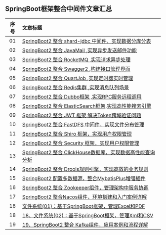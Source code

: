 ## SpringBoot框架整合中间件文章汇总

|序号|文章标题|
|:---:|:---|
|01|[SpringBoot2 整合 shard-jdbc 中间件，实现数据分库分表](https://mp.weixin.qq.com/s?__biz=MzU4Njg0MzYwNw==&mid=2247483713&idx=1&sn=cd4228e19d07e0371af7ef06515f4298&chksm=fdf455f9ca83dcef81c44f10bff15a3d3a29553746eef9cad9d4e2a13c5d5709d95a375bff0a&token=949711998&lang=zh_CN#rd)|
|02|[SpringBoot2 整合 JavaMail ,实现异步发送邮件功能](https://mp.weixin.qq.com/s?__biz=MzU4Njg0MzYwNw==&mid=2247483740&idx=1&sn=807e5372f14daa59220adecd0f0dc56d&chksm=fdf455e4ca83dcf2632bcf9144a6553e7e16f0ba46a9b59cb21085da05663467d90ad885528c&token=261735462&lang=zh_CN#rd)|
|03|[SpringBoot2 整合 RocketMQ ,实现请求异步处理](https://mp.weixin.qq.com/s?__biz=MzU4Njg0MzYwNw==&mid=2247483755&idx=1&sn=9d78e7714ad4621fe5e643593069b186&chksm=fdf455d3ca83dcc5cdfa29de2dab4fee7595fc80a6d73f72cc782591e87c3ac296977daa6bc8&token=261735462&lang=zh_CN#rd)|
|04|[SpringBoot2 整合 Swagger2 ,构建接口管理界面](https://mp.weixin.qq.com/s?__biz=MzU4Njg0MzYwNw==&mid=2247483767&idx=1&sn=fc845a2fb0ee7768946f8739101ac2aa&chksm=fdf455cfca83dcd9de4bac70f6cfa9a88907cdbb4ec7b0c2da13e65efc1a2564eb6599d38bc8&token=261735462&lang=zh_CN#rd)|
|05|[SpringBoot2 整合 QuartJob ,实现定时器实时管理](https://mp.weixin.qq.com/s?__biz=MzU4Njg0MzYwNw==&mid=2247483774&idx=1&sn=e5c2eed4a989bedd5c3b108c7dc18c37&chksm=fdf455c6ca83dcd0bccf71aa07639b8ef514e3b6e6d85c6aeb4bceae30d58f021c9d7ba8590b&token=261735462&lang=zh_CN#rd)|
|06|[SpringBoot2 整合 Redis集群 ,实现消息队列场景](https://mp.weixin.qq.com/s?__biz=MzU4Njg0MzYwNw==&mid=2247483886&idx=1&sn=2158323687acc7713d5d45c21c9558ee&chksm=fdf45556ca83dc409f1c7ce282b4297a0bed9df594796fd921c719f0c77896a183098cb43159&token=872954754&lang=zh_CN#rd)|
|07|[SpringBoot2 整合 Dubbo框架 ,实现RPC服务远程调用](https://mp.weixin.qq.com/s?__biz=MzU4Njg0MzYwNw==&mid=2247483895&idx=1&sn=4fdc2a307b49a66c37c22c7de62aa323&chksm=fdf4554fca83dc5935e3f36c541a5e03cedd440e14eafa1a577b52f047d98b79b9af891f7330&token=989276463&lang=zh_CN#rd)|
|08|[SpringBoot2 整合 ElasticSearch框架,实现高性能搜索引擎](https://mp.weixin.qq.com/s?__biz=MzU4Njg0MzYwNw==&mid=2247483905&idx=1&sn=f15ecc1ab3065c24854a02741db0aa0c&chksm=fdf456b9ca83dfaf937f370981432f98d2c5d7d0c7638df6206ffd22c2db79b7924c19e90931&token=935482848&lang=zh_CN#rd)|
|09|[SpringBoot2 整合 JWT 框架,解决Token跨域验证问题](https://mp.weixin.qq.com/s?__biz=MzU4Njg0MzYwNw==&mid=2247483909&idx=1&sn=e7a63b160abfd623222a2eb089c3bbce&chksm=fdf456bdca83dfab1feea56ba01a956eee764fd84ae6a198b805458adbb94e5abe5488704186&token=838095302&lang=zh_CN#rd)|
|10|[SpringBoot2 整合 FastDFS 中间件，实现文件分布管理](https://mp.weixin.qq.com/s?__biz=MzU4Njg0MzYwNw==&mid=2247483918&idx=1&sn=189b6f4360c46ca816de85a3205a9fb3&chksm=fdf456b6ca83dfa0f5b0f9c441a8ece1b158792a03e3483ddc702576e9e77f963690c0716e9f&token=1681245262&lang=zh_CN#rd)|
|11|[SpringBoot2 整合 Shiro 框架，实现用户权限管理](https://mp.weixin.qq.com/s?__biz=MzU4Njg0MzYwNw==&mid=2247483922&idx=1&sn=f632615588b11840df3a6d17013c7058&chksm=fdf456aaca83dfbc34e13ffd4f05491e6598f3eff7bfeab28b14317cc0f95f939de08eee0c1e&token=1211663505&lang=zh_CN#rd)|
|12|[SpringBoot2 整合 Security 框架，实现用户权限管理](https://mp.weixin.qq.com/s?__biz=MzU4Njg0MzYwNw==&mid=2247483938&idx=1&sn=f923b53798f480960862f44ee044ec12&chksm=fdf4569aca83df8c32f49cc1f9d2d9066bb497b2d3fa45ecf97b2e22edaea6e09e405636282e&token=1000382877&lang=zh_CN#rd)|
|13|[SpringBoot2 整合 ClickHouse数据库，实现数据高性能查询分析](https://mp.weixin.qq.com/s?__biz=MzU4Njg0MzYwNw==&mid=2247484121&idx=1&sn=29cc633facbbb2c69afa4e6472fb93e8&chksm=fdf45661ca83df77879cbea0e0e3b445a5972a9fc0f84ae25c6882e60e4bed3dc2a68338fa2a&token=1150397377&lang=zh_CN#rd)|
|14|[SpringBoot2 整合 Drools规则引擎，实现高效的业务规则](https://mp.weixin.qq.com/s?__biz=MzU4Njg0MzYwNw==&mid=2247484126&idx=1&sn=480ca951cb6a4da92f7e153ecc6f5161&chksm=fdf45666ca83df70d4cd84be8712e15b192ee0ec4a9aed9c537e13d23bf534afaa7c1712f5b3&token=1150397377&lang=zh_CN#rd)|
|15|[SpringBoot2 配置多数据源，整合MybatisPlus增强插件](https://mp.weixin.qq.com/s?__biz=MzU4Njg0MzYwNw==&mid=2247484131&idx=1&sn=f96cc6dc29ed8c2f5823183775726733&chksm=fdf4565bca83df4dd23fa2672303c331ded0fab9534e8ae2d529cd61262dcce399d2b0642f8e&token=1909713327&lang=zh_CN#rd)|
|16|[SpringBoot2 整合 Zookeeper组件，管理架构中服务协调](https://mp.weixin.qq.com/s?__biz=MzU4Njg0MzYwNw==&mid=2247484371&idx=1&sn=bdacb5d8d43d6f9322515ff7f8954e1e&chksm=fdf4576bca83de7dc1aef6674f65b7413634b8a092c46dc81d02be878031fbef3b4f83e4ac61&token=302869239&lang=zh_CN#rd)|
|17|[SpringBoot2 整合Nacos组件，环境搭建和入门案例详解](https://mp.weixin.qq.com/s?__biz=MzU4Njg0MzYwNw==&mid=2247484380&idx=1&sn=ecd2adda35e33f6cf4fe76cedf6e9cd0&chksm=fdf45764ca83de72621b9a9cc323c41584ccc70e640a07c7ae0cf5747a17ff8df42892d80f1e&token=302869239&lang=zh_CN#rd)|
|18|[文件系统(01)：基于SpringBoot框架，管理Excel和PDF](https://mp.weixin.qq.com/s?__biz=MzU4Njg0MzYwNw==&mid=2247484398&idx=1&sn=20f7225122d03a2e1395df5a5f8dd3e2&chksm=fdf45756ca83de40756b0a1f82823f96e6d26125df94c61e3c895a1428e1b179a820f4468cc6&token=193066084&lang=zh_CN#rd)|
|18|[18、文件系统(02)：基于SpringBoot框架，管理Xml和CSV](https://mp.weixin.qq.com/s?__biz=MzU4Njg0MzYwNw==&mid=2247484404&idx=1&sn=608b50c913d6713af18f4aa9ac7b5cd5&chksm=fdf4574cca83de5a26ad249d7fcbe411ec22d64af8a124bc59df1f94a574798465f8199abf7f&token=193066084&lang=zh_CN#rd)|
|19|[19、SpringBoot2 整合 Kafka组件，应用案例和流程详解](https://mp.weixin.qq.com/s?__biz=MzU4Njg0MzYwNw==&mid=2247484413&idx=1&sn=3ec53674f249e90ac079f88928267db1&chksm=fdf45745ca83de53cc1a108335a5523a6feb7fb9d38da3512472e9a55db39151d1e759e9f618&token=193066084&lang=zh_CN#rd)|

